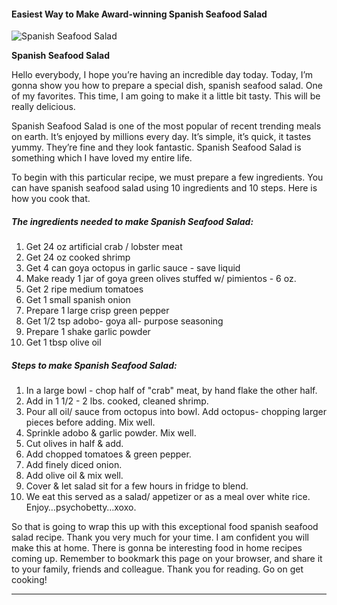             

#### Easiest Way to Make Award-winning Spanish Seafood Salad

![Spanish Seafood Salad](https://img-global.cpcdn.com/recipes/24309340/751x532cq70/spanish-seafood-salad-recipe-main-photo.jpg)

**Spanish Seafood Salad**

Hello everybody, I hope you’re having an incredible day today. Today, I’m gonna show you how to prepare a special dish, spanish seafood salad. One of my favorites. This time, I am going to make it a little bit tasty. This will be really delicious.

Spanish Seafood Salad is one of the most popular of recent trending meals on earth. It’s enjoyed by millions every day. It’s simple, it’s quick, it tastes yummy. They’re fine and they look fantastic. Spanish Seafood Salad is something which I have loved my entire life.

To begin with this particular recipe, we must prepare a few ingredients. You can have spanish seafood salad using 10 ingredients and 10 steps. Here is how you cook that.

##### The ingredients needed to make Spanish Seafood Salad:

1.  Get 24 oz artificial crab / lobster meat
2.  Get 24 oz cooked shrimp
3.  Get 4 can goya octopus in garlic sauce - save liquid
4.  Make ready 1 jar of goya green olives stuffed w/ pimientos - 6 oz.
5.  Get 2 ripe medium tomatoes
6.  Get 1 small spanish onion
7.  Prepare 1 large crisp green pepper
8.  Get 1/2 tsp adobo- goya all- purpose seasoning
9.  Prepare 1 shake garlic powder
10.  Get 1 tbsp olive oil

##### Steps to make Spanish Seafood Salad:

1.  In a large bowl - chop half of "crab" meat, by hand flake the other half.
2.  Add in 1 1/2 - 2 lbs. cooked, cleaned shrimp.
3.  Pour all oil/ sauce from octopus into bowl. Add octopus- chopping larger pieces before adding. Mix well.
4.  Sprinkle adobo & garlic powder. Mix well.
5.  Cut olives in half & add.
6.  Add chopped tomatoes & green pepper.
7.  Add finely diced onion.
8.  Add olive oil & mix well.
9.  Cover & let salad sit for a few hours in fridge to blend.
10.  We eat this served as a salad/ appetizer or as a meal over white rice. Enjoy…psychobetty…xoxo.

So that is going to wrap this up with this exceptional food spanish seafood salad recipe. Thank you very much for your time. I am confident you will make this at home. There is gonna be interesting food in home recipes coming up. Remember to bookmark this page on your browser, and share it to your family, friends and colleague. Thank you for reading. Go on get cooking!

* * *